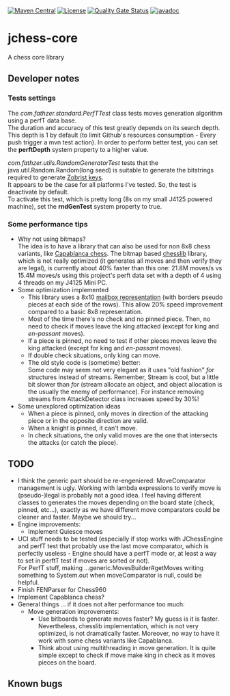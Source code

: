 [![Maven Central](https://img.shields.io/maven-central/v/com.fathzer/jchess-core)](https://central.sonatype.com/artifact/com.fathzer/jchess-core)
[![License](https://img.shields.io/badge/license-Apache%202.0-brightgreen.svg)](https://github.com/fathzer-games/jchess-core/blob/master/LICENSE)
[![Quality Gate Status](https://sonarcloud.io/api/project_badges/measure?project=fathzer-games_jchess-core&metric=alert_status)](https://sonarcloud.io/summary/new_code?id=fathzer-games_jchess-core)
[![javadoc](https://javadoc.io/badge2/com.fathzer/jchess-core/javadoc.svg)](https://javadoc.io/doc/com.fathzer/jchess-core)

# jchess-core
A chess core library

## Developer notes

### Tests settings
The *com.fathzer.standard.PerfTTest* class tests moves generation algorithm using a perfT data base.  
The duration and accuracy of this test greatly depends on its search depth.  
This depth is 1 by default (to limit Github's resources consumption - Every push trigger a mvn test action). In order to perform better test, you can set the **perftDepth** system property to a higher value.

*com.fathzer.utils.RandomGeneratorTest* tests that the java.util.Random.Random(long seed) is suitable to generate the bitstrings required to generate [Zobrist keys](https://en.wikipedia.org/wiki/Zobrist_hashing).  
It appears to be the case for all platforms I've tested. So, the test is deactivate by default.  
To activate this test, which is pretty long (8s on my small J4125 powered machine), set the **rndGenTest** system property to true.

### Some performance tips
- Why not using bitmaps?  
The idea is to have a library that can also be used for non 8x8 chess variants, like [Capablanca chess](https://en.wikipedia.org/wiki/Capablanca_chess). The bitmap based [chesslib](https://github.com/bhlangonijr/chesslib) library, which is not really optimized (it generates all moves and then verify they are legal), is currently about 40% faster than this one: 21.8M moves/s vs 15.4M moves/s using this project's perft data set with a depth of 4 using 4 threads on my J4125 Mini PC.
- Some optimization implemented  
    - This library uses a 8x10 [mailbox representation](https://www.chessprogramming.org/Mailbox) (with borders pseudo pieces at each side of the rows). This allow 20% speed improvement compared to a basic 8x8 representation.
    - Most of the time there's no check and no pinned piece. Then, no need to check if moves leave the king attacked (except for king and *en-passant* moves).
    - If a piece is pinned, no need to test if other pieces moves leave the king attacked (except for king and *en-passant* moves).
    - If double check situations, only king can move.
    - The old style code is (sometime) better:  
Some code may seem not very elegant as it uses "old fashion" *for* structures instead of streams. Remember, Stream is cool, but a little bit slower than *for* (stream allocate an object, and object allocation is the usually the enemy of performance). For instance removing streams from AttackDetector class increases speed by 30%!
- Some unexplored optimization ideas
    - When a piece is pinned, only moves in direction of the attacking piece or in the opposite direction are valid.
    - When a knight is pinned, it can't move.
    - In check situations, the only valid moves are the one that intersects the attacks (or catch the piece).

## TODO
- I think the generic part should be re-engeniered: MoveComparator management is ugly. Working with lambda expressions to verify move is (pseudo-)legal is probably not a good idea. I feel having different classes to generates the moves depending on the board state (check, pinned, etc...), exactly as we have different move comparators could be cleaner and faster. Maybe we should try...
- Engine improvements:
    - Implement Quiesce moves
- UCI stuff needs to be tested (especially if stop works with JChessEngine and perfT test that probably use the last move comparator, which is perfectly useless - Engine should have a perfT mode or, at least a way to set in perftT test if moves are sorted or not).  
For PerfT stuff, making ...generic.MovesBuilder#getMoves writing something to System.out when moveComparator is null, could be helpful.
- Finish FENParser for Chess960
- Implement Capablanca chess?
- General things ... if it does not alter performance too much:
    - Move generation improvements:
        - Use bitboards to generate moves faster? My guess is it is faster. Nevertheless, chesslib implementation, which is not very optimized, is not dramatically faster. Moreover, no way to have it work with some chess variants like Capablanca.
        - Think about using multithreading in move generation. It is quite simple except to check if move make king in check as it moves pieces on the board.


## Known bugs